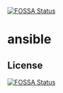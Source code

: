 [![FOSSA Status](https://app.fossa.com/api/projects/git%2Bgithub.com%2Ftannaalok%2Fansible.svg?type=shield)](https://app.fossa.com/projects/git%2Bgithub.com%2Ftannaalok%2Fansible?ref=badge_shield)

# ansible

## License
[![FOSSA Status](https://app.fossa.com/api/projects/git%2Bgithub.com%2Ftannaalok%2Fansible.svg?type=large)](https://app.fossa.com/projects/git%2Bgithub.com%2Ftannaalok%2Fansible?ref=badge_large)